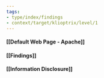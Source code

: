 ```yaml
---
tags:
- type/index/findings
- context/target/klioptrix/level/1
---
```

#### [[Default Web Page - Apache]]
#### [[Findings]]
#### [[Information Disclosure]]